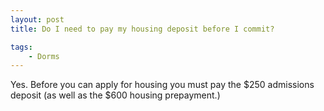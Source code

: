 ```yaml
---
layout: post
title: Do I need to pay my housing deposit before I commit?

tags:
    - Dorms
---
```


Yes. Before you can apply for housing you must pay the $250 admissions deposit (as well as the $600 housing prepayment.)
